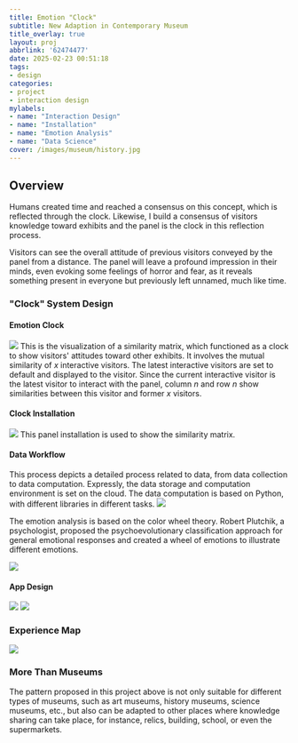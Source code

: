 ```yaml
---
title: Emotion "Clock"
subtitle: New Adaption in Contemporary Museum
title_overlay: true
layout: proj
abbrlink: '62474477'
date: 2025-02-23 00:51:18
tags: 
- design
categories: 
- project
- interaction design
mylabels:
- name: "Interaction Design"
- name: "Installation"
- name: "Emotion Analysis"
- name: "Data Science"
cover: /images/museum/history.jpg
---
```


<style>
.project-title, .project-subtitle{
  color: #FFFFFF!important;
}   
</style>

## Overview
Humans created time and reached a consensus on this concept, which is reflected through the clock. Likewise, I build a consensus of visitors knowledge toward exhibits and the panel is the clock in this reflection process. 

Visitors can see the overall attitude of previous visitors conveyed by the panel from a distance. The panel will leave a profound impression in their minds, even evoking some feelings of horror and fear, as it reveals something present in everyone but previously left unnamed, much like time.

### "Clock" System Design
#### Emotion Clock
![](images/museum/clock.png)
This is the visualization of a similarity matrix, which functioned as a clock to show visitors' attitudes toward other exhibits. It involves the mutual similarity of $x$ interactive visitors. The latest interactive visitors are set to default and displayed to the visitor. Since the current interactive visitor is the latest visitor to interact with the panel, column $n$ and row $n$ show similarities between this visitor and former $x$ visitors.

#### Clock Installation 
![](images/museum/device-3.png)
This panel installation is used to show the similarity matrix.

#### Data Workflow
This process depicts a detailed process related to data, from data collection to data computation. Expressly, the data storage and computation environment is set on the cloud. The data computation is based on Python, with different libraries in different tasks.
![](images/museum/data_workflow.png)


<div class="overview-quote">
The emotion analysis is based on the color wheel theory. Robert Plutchik, a psychologist, proposed the psychoevolutionary classification approach for general emotional responses and created a wheel of emotions to illustrate different emotions.

![](images/museum/color_wheel.png)
</div>

#### App Design
![](images/museum/device-1.png)
![](images/museum/device-2.png)

### Experience Map
![](images/museum/experience_map.png)

### More Than Museums
The pattern proposed in this project above is not only suitable for different types of museums, such as art museums, history museums, science museums, etc., but also can be adapted to other places where knowledge sharing can take place, for instance, relics, building, school, or even the supermarkets.

